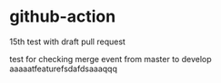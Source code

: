 # github-action

15th test with draft pull request

test for checking merge event from master to develop
aaaaatfeaturefsdafdsaaaqqq
```
